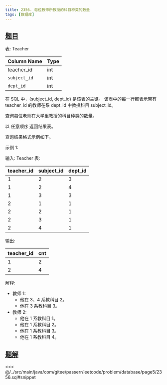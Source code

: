 ```yaml
---
title: 2356. 每位教师所教授的科目种类的数量
tags: [数据库]
---
```


## [题目](https://leetcode.cn/problems/number-of-unique-subjects-taught-by-each-teacher/)

表: Teacher

| Column Name  | Type |
|:-------------|:-----|
| teacher_id   | int  |
| `subject_id` | int  |
| `dept_id`    | int  |

在 SQL 中，(subject_id, dept_id) 是该表的主键。
该表中的每一行都表示带有 teacher_id 的教师在系 dept_id 中教授科目 subject_id。

查询每位老师在大学里教授的科目种类的数量。

以 任意顺序 返回结果表。

查询结果格式示例如下。

示例 1:

输入:
Teacher 表:

| teacher_id | subject_id | dept_id |
|:-----------|:-----------|:--------|
| 1          | 2          | 3       |
| 1          | 2          | 4       |
| 1          | 3          | 3       |
| 2          | 1          | 1       |
| 2          | 2          | 1       |
| 2          | 3          | 1       |
| 2          | 4          | 1       |

输出:

| teacher_id | cnt |
|:-----------|:----|
| 1          | 2   |
| 2          | 4   |

解释:

- 教师 1:
    - 他在 3、4 系教科目 2。
    - 他在 3 系教科目 3。
- 教师 2:
    - 他在 1 系教科目 1。
    - 他在 1 系教科目 2。
    - 他在 1 系教科目 3。
    - 他在 1 系教科目 4。

## [题解](https://github.com/PasseRR/JavaLeetCode/blob/master/src/main/java/com/gitee/passerr/leetcode/problem/database/page5/2356.sql)

<<< @/../src/main/java/com/gitee/passerr/leetcode/problem/database/page5/2356.sql#snippet
